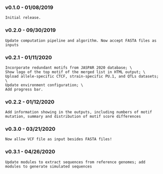 ### v0.1.0 - 01/08/2019
    Initial release.
### v0.2.0 - 09/30/2019
    Update computation pipeline and algorithm. Now accept FASTA files as inputs
### v0.2.1 - 01/11/2020
    Incorporate redundant motifs from JASPAR 2020 database; \
    Show logo of the top motif of the merged list in HTML output; \
    Upload allele-specific CTCF, strain-specific PU.1, and QTLs datasets; \
    Update environment configuration; \
    Add progress bar.
### v0.2.2 - 01/12/2020
    Add information showing in the outputs, including numbers of motif mutation, summary and distribution of motif score differences
### v0.3.0 - 03/21/2020
    Now allow VCF file as input besides FASTA files!
### v0.3.1 - 04/26/2020
    Update modules to extract sequences from reference genomes; add modules to generate simulated sequences